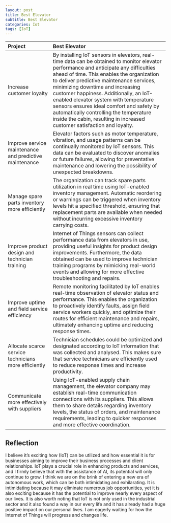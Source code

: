 ```yaml
---
layout: post
title: Best Elevator
subtitle: Best Elevator
categories: Iot
tags: [IoT]
---
```




|Project |Best Elevator|
|:-----------|:-----------|
|Increase customer loyalty| By installing IoT sensors in elevators, real-time data can be obtained to monitor elevator performance and anticipate any difficulties ahead of time. This enables the organization to deliver predictive maintenance services, minimizing downtime and increasing customer happiness. Additionally, an IoT-enabled elevator system with temperature sensors ensures ideal comfort and safety by automatically controlling the temperature inside the cabin, resulting in increased customer satisfaction and loyalty.|
|Improve service maintenance and predictive maintenance |Elevator factors such as motor temperature, vibration, and usage patterns can be continually monitored by IoT sensors. This data can be evaluated to discover anomalies or future failures, allowing for preventative maintenance and lowering the possibility of unexpected breakdowns.|- 
|Manage spare parts inventory more efficiently|The organization can track spare parts utilization in real time using IoT-enabled inventory management. Automatic reordering or warnings can be triggered when inventory levels hit a specified threshold, ensuring that replacement parts are available when needed without incurring excessive inventory carrying costs.|
|Improve product design and technician training |Internet of Things sensors can collect performance data from elevators in use, providing useful insights for product design improvements. Furthermore, the data obtained can be used to improve technician training programs by mimicking real-world events and allowing for more effective troubleshooting and repairs.|
|Improve uptime and field service efficiency|Remote monitoring facilitated by IoT enables real-time observation of elevator status and performance. This enables the organization to proactively identify faults, assign field service workers quickly, and optimize their routes for efficient maintenance and repairs, ultimately enhancing uptime and reducing response times.|
|Allocate scarce service technicians more efficiently|Technician schedules could be optimized and designated according to IoT information that was collected and analysed. This makes sure that service technicians are efficiently used to reduce response times and increase productivity.|- 
|Communicate more effectively with suppliers|Using IoT-enabled supply chain management, the elevator company may establish real-time communication connections with its suppliers. This allows them to share details regarding inventory levels, the status of orders, and maintenance requirements, leading to quicker responses and more effective coordination.|-

##  Reflection 
I believe it’s exciting how (IoT) can be utilized and how essential it is for businesses aiming to improve their business processes and client relationships. IoT plays a crucial role in enhancing products and services, and I firmly believe that with the assistance of AI, its potential will only continue to grow. I think we are on the brink of entering a new era of autonomous work, which can be both intimidating and exhilarating. It is intimidating because it may eliminate numerous job opportunities, yet it is also exciting because it has the potential to improve nearly every aspect of our lives. It is also worth noting that IoT is not only used in the industrial sector and it also found a way in our every life and it has already had a huge positive impact on our personal lives. I am eagerly waiting for how the Internet of Things will progress and changes life.
